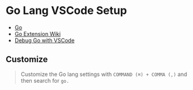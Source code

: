 # Go Lang VSCode Setup

- [Go](https://marketplace.visualstudio.com/items?itemName=ms-vscode.Go)
- [Go Extension Wiki](https://github.com/Microsoft/vscode-go/wiki)
- [Debug Go with VSCode](https://github.com/Microsoft/vscode-go/wiki/Debugging-Go-code-using-VS-Code)

## Customize

> Customize the Go lang settings with `COMMAND (⌘) + COMMA (,)` and then search for `go.`
